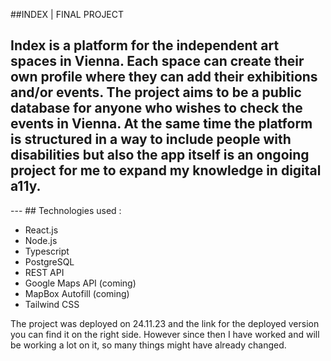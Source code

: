 ##INDEX | FINAL PROJECT

<h2>Index is a platform for the independent art spaces in Vienna. Each space can create their own profile where they can add their exhibitions and/or events. The project aims to be a public database for anyone who wishes to check the events in Vienna.
At the same time the platform is structured in a way to include people with disabilities but also the app itself is an ongoing project for me to expand my knowledge in digital a11y.</h2>
---
## Technologies used :

- React.js
- Node.js
- Typescript
- PostgreSQL
- REST API
- Google Maps API (coming)
- MapBox Autofill (coming)
- Tailwind CSS

<p>The project was deployed on 24.11.23 and the link for the deployed version you can find it on the right side. However since then I have worked and will be working a lot on it, so many things might have already changed.</p>
